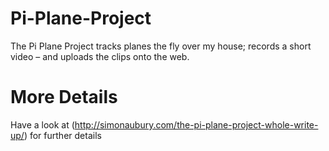 # Pi-Plane-Project
The Pi Plane Project tracks planes the fly over my house; records a short video – and uploads the clips onto the web.

# More Details
Have a look at (http://simonaubury.com/the-pi-plane-project-whole-write-up/) for further details
